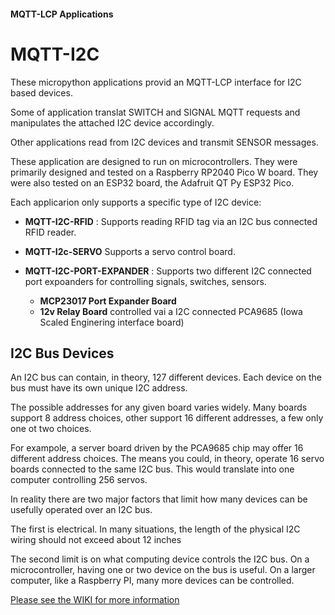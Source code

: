 #### MQTT-LCP Applications

# MQTT-I2C

These micropython applications provid an MQTT-LCP interface for I2C based devices.

Some of application translat SWITCH and SIGNAL MQTT requests and manipulates the attached I2C device accordingly.

Other applications read from I2C devices and transmit SENSOR messages.

These application are designed to run on microcontrollers.  They were primarily designed and tested on a Raspberry RP2040 Pico W board.  They were also tested on an ESP32 board, the Adafruit QT Py ESP32 Pico.

Each applicarion only supports a specific type of I2C device:

* **MQTT-I2C-RFID** : Supports reading RFID tag via an I2C bus connected RFID reader.

* **MQTT-I2c-SERVO** Supports a servo control board.

* **MQTT-I2C-PORT-EXPANDER** : Supports two different I2C connected port expoanders for controlling signals, switches, sensors.

    * **MCP23017 Port Expander Board**
    * **12v Relay Board** controlled vai a I2C connected PCA9685 (Iowa Scaled Enginering interface board)

## I2C Bus Devices

An I2C bus can contain, in theory, 127 different devices.  Each device on the bus must have its own unique I2C address.

The possible addresses for any given board varies widely.  Many boards support 8 address choices, other support 16 different addresses, a few only one ot two choices.

For exampole, a server board driven by the PCA9685 chip may offer 16 different address choices.  The means you could, in theory, operate 16 servo boards connected to the same I2C bus.  This would translate into one computer controlling  256 servos.

In reality there are two major factors that limit how many devices can be usefully operated over an I2C bus.

The first is electrical.  In many situations, the length of the physical I2C wiring should not exceed about 12 inches

The second limit is on what computing device controls the I2C bus.  On a microcontroller, having one or two device on the bus is useful.  On a larger computer, like a Raspberry PI, many more devices can be controlled.




[Please see the WIKI for more information](https://github.com/rphughespa/mqtt-lcp/wiki)
